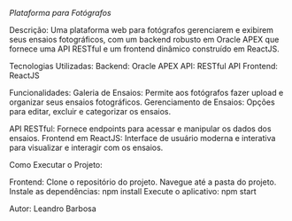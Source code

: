 
*Plataforma para Fotógrafos*

Descrição: Uma plataforma web para fotógrafos gerenciarem e exibirem seus ensaios fotográficos, com um backend robusto em Oracle APEX que fornece uma API RESTful e um frontend dinâmico construído em ReactJS.

Tecnologias Utilizadas:
Backend: Oracle APEX
API: RESTful API
Frontend: ReactJS

Funcionalidades:
Galeria de Ensaios: Permite aos fotógrafos fazer upload e organizar seus ensaios fotográficos.
Gerenciamento de Ensaios: Opções para editar, excluir e categorizar os ensaios.

API RESTful: Fornece endpoints para acessar e manipular os dados dos ensaios.
Frontend em ReactJS: Interface de usuário moderna e interativa para visualizar e interagir com os ensaios.

Como Executar o Projeto:


Frontend:
Clone o repositório do projeto.
Navegue até a pasta do projeto.
Instale as dependências: npm install
Execute o aplicativo: npm start

Autor:
Leandro Barbosa
